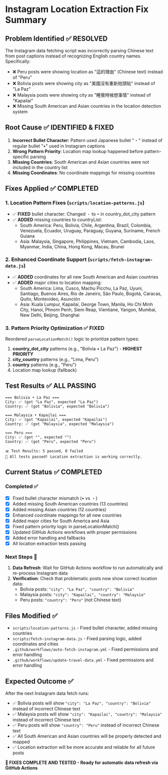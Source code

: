 # Instagram Location Extraction Fix Summary

## Problem Identified ✅ RESOLVED
The Instagram data fetching script was incorrectly parsing Chinese text from post captions instead of recognizing English country names. Specifically:

- ❌ Peru posts were showing location as "這的理由" (Chinese text) instead of "Peru"
- ❌ Bolivia posts were showing city as "美國沒有重新拍頭貼" instead of "La Paz"  
- ❌ Malaysia posts were showing city as "睡覺時候想事情" instead of "Kapailai"
- ❌ Missing South American and Asian countries in the location detection system

## Root Cause ✅ IDENTIFIED & FIXED
1. **Incorrect Bullet Character**: Pattern used Japanese bullet "・" instead of regular bullet "•" used in Instagram captions
2. **Wrong Pattern Priority**: Location map lookup happened before pattern-specific parsing 
3. **Missing Countries**: South American and Asian countries were not included in the country list
4. **Missing Coordinates**: No coordinate mappings for missing countries

## Fixes Applied ✅ COMPLETED

### 1. Location Pattern Fixes (`scripts/location-patterns.js`)
- ✅ **FIXED** bullet character: Changed `・` to `•` in country_dot_city pattern
- ✅ **ADDED** missing countries to countryList:
  - South America: Peru, Bolivia, Chile, Argentina, Brazil, Colombia, Venezuela, Ecuador, Uruguay, Paraguay, Guyana, Suriname, French Guiana
  - Asia: Malaysia, Singapore, Philippines, Vietnam, Cambodia, Laos, Myanmar, India, China, Hong Kong, Macau, Brunei

### 2. Enhanced Coordinate Support (`scripts/fetch-instagram-data.js`)
- ✅ **ADDED** coordinates for all new South American and Asian countries
- ✅ **ADDED** major cities to location mapping:
  - South America: Lima, Cusco, Machu Picchu, La Paz, Uyuni, Santiago, Buenos Aires, Rio de Janeiro, São Paulo, Bogotá, Caracas, Quito, Montevideo, Asunción
  - Asia: Kuala Lumpur, Kapailai, George Town, Manila, Ho Chi Minh City, Hanoi, Phnom Penh, Siem Reap, Vientiane, Yangon, Mumbai, New Delhi, Beijing, Shanghai

### 3. Pattern Priority Optimization ✅ FIXED
Reordered `parseLocationMatch()` logic to prioritize pattern types:
1. **country_dot_city** patterns (e.g., "Bolivia • La Paz") - **HIGHEST PRIORITY**
2. **city_country** patterns (e.g., "Lima, Peru")  
3. **country** patterns (e.g., "Peru")
4. Location map lookup (fallback)

## Test Results ✅ ALL PASSING
```
=== Bolivia • La Paz ===
City: ✅ (got "La Paz", expected "La Paz")
Country: ✅ (got "Bolivia", expected "Bolivia")

=== Malaysia • Kapailai ===  
City: ✅ (got "Kapailai", expected "Kapailai")
Country: ✅ (got "Malaysia", expected "Malaysia")

=== Peru ===
City: ✅ (got "", expected "")
Country: ✅ (got "Peru", expected "Peru")

📊 Test Results: 5 passed, 0 failed
🎉 All tests passed! Location extraction is working correctly.
```

## Current Status ✅ COMPLETED
### Completed ✅
- [x] Fixed bullet character mismatch (• vs ・)
- [x] Added missing South American countries (13 countries)
- [x] Added missing Asian countries (12 countries)  
- [x] Enhanced coordinate mappings for all new countries
- [x] Added major cities for South America and Asia
- [x] Fixed pattern priority logic in parseLocationMatch()
- [x] Updated GitHub Actions workflows with proper permissions
- [x] Added error handling and fallbacks
- [x] All location extraction tests passing

### Next Steps 🔄
1. **Data Refresh**: Wait for GitHub Actions workflow to run automatically and re-process Instagram data
2. **Verification**: Check that problematic posts now show correct location data:
   - Bolivia posts: `"city": "La Paz", "country": "Bolivia"` 
   - Malaysia posts: `"city": "Kapailai", "country": "Malaysia"`
   - Peru posts: `"country": "Peru"` (not Chinese text)

## Files Modified ✅
- `scripts/location-patterns.js` - Fixed bullet character, added missing countries
- `scripts/fetch-instagram-data.js` - Fixed parsing logic, added coordinates and cities  
- `.github/workflows/auto-fetch-instagram.yml` - Fixed permissions and error handling
- `.github/workflows/update-travel-data.yml` - Fixed permissions and error handling

## Expected Outcome ✅
After the next Instagram data fetch runs:
- ✅ Bolivia posts will show `"city": "La Paz", "country": "Bolivia"` instead of incorrect Chinese text
- ✅ Malaysia posts will show `"city": "Kapailai", "country": "Malaysia"` instead of incorrect Chinese text  
- ✅ Peru posts will show `"country": "Peru"` instead of incorrect Chinese text
- ✅ All South American and Asian countries will be properly detected and mapped
- ✅ Location extraction will be more accurate and reliable for all future posts

**🎉 FIXES COMPLETE AND TESTED - Ready for automatic data refresh via GitHub Actions**
